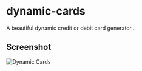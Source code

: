 # dynamic-cards
A beautiful dynamic credit or debit card generator...

## Screenshot
![Dynamic Cards](https://raw.github.com/riju-stone/dynamic-cards/main/ss.PNG)
